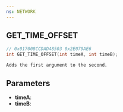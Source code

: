 ```yaml
---
ns: NETWORK
---
```

## GET_TIME_OFFSET

```c
// 0x017008CCDAD48503 0x2E079AE6
int GET_TIME_OFFSET(int timeA, int timeB);
```

```
Adds the first argument to the second.
```

## Parameters
* **timeA**:
* **timeB**:
